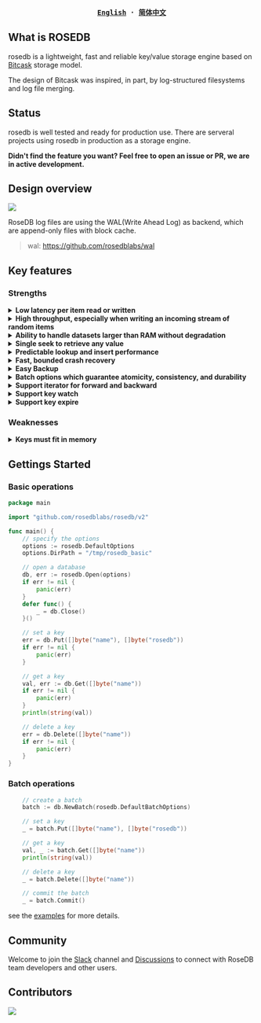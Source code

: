 <div align="center">
<strong>
<samp>

[English](https://github.com/rosedblabs/rosedb/blob/main/README.md) · [简体中文](https://github.com/rosedblabs/rosedb/blob/main/README-CN.md)

</samp>
</strong>
</div>

## What is ROSEDB

rosedb is a lightweight, fast and reliable key/value storage engine based on [Bitcask](https://riak.com/assets/bitcask-intro.pdf) storage model.

The design of Bitcask was inspired, in part, by log-structured filesystems and log file merging.

## Status
rosedb is well tested and ready for production use. There are serveral projects using rosedb in production as a storage engine.

**Didn't find the feature you want? Feel free to open an issue or PR, we are in active development.**

## Design overview

![](https://github.com/rosedblabs/rosedb/blob/main/docs/imgs/design-overview-rosedb.png)

RoseDB log files are using the WAL(Write Ahead Log) as backend, which are append-only files with block cache.

> wal: https://github.com/rosedblabs/wal

## Key features

### Strengths

<details>
    <summary><b>Low latency per item read or written</b></summary>
    This is due to the write-once, append-only nature of Bitcask database files.
</details>

<details>
    <summary><b>High throughput, especially when writing an incoming stream of random items</b></summary>
    Write operations to RoseDB generally saturate I/O and disk bandwidth, which is a good thing from a performance perspective. This saturation occurs for two reasons: because (1) data that is written to RoseDB doesn't need to be ordered on disk, and (2) the log-structured design of Bitcask allows for minimal disk head movement during writes.
</details>    

<details>
    <summary><b>Ability to handle datasets larger than RAM without degradation</b></summary>
    Access to data in RoseDB involves direct lookup from an in-memory index data structure. This makes finding data very efficient, even when datasets are very large.
</details>

<details>
    <summary><b>Single seek to retrieve any value</b></summary>
    RoseDB's in-memory index data structure of keys points directly to locations on disk where the data lives. RoseDB never uses more than one disk seek to read a value and sometimes even that isn't necessary due to filesystem caching done by the operating system.
</details>

<details>
    <summary><b>Predictable lookup and insert performance</b></summary>
    For the reasons listed above, read operations from RoseDB have fixed, predictable behavior. This is also true of writes to RoseDB because write operations require, at most, one seek to the end of the current open file followed by and append to that file.
</details>

<details>
    <summary><b>Fast, bounded crash recovery</b></summary>
    Crash recovery is easy and fast with RoseDB because RoseDB files are append only and write once. The only items that may be lost are partially written records at the tail of the last file that was opened for writes. Recovery operations need to review the record and verify CRC data to ensure that the data is consistent.
</details>

<details>
    <summary><b>Easy Backup</b></summary>
    In most systems, backup can be very complicated. RoseDB simplifies this process due to its append-only, write-once disk format. Any utility that archives or copies files in disk-block order will properly back up or copy a RoseDB database.
</details>

<details>
    <summary><b>Batch options which guarantee atomicity, consistency, and durability</b></summary>
	RoseDB supports batch operations which are atomic, consistent, and durable. The new writes in batch are cached in memory before committing. If the batch is committed successfully, all the writes in the batch will be persisted to disk. If the batch fails, all the writes in the batch will be discarded.
</details>

<details>
    <summary><b>Support iterator for forward and backward</b></summary>
	RoseDB supports iterator for forward and backward. The iterator is based on the in-memory index data structure of keys, which points directly to locations on disk where the data lives. The iterator is very efficient, even when datasets are very large.
</details>

<details>
    <summary><b>Support key watch</b></summary>
	RoseDB supports key watch, you can get the notification if keys changed in db.
</details>

<details>
    <summary><b>Support key expire</b></summary>
	RoseDB supports key expire, you can set the expire time for keys.
</details>

### Weaknesses

<details>
    <summary><b>Keys must fit in memory</b></summary>
    RoseDB keeps all keys in memory at all times, which means that your system must have enough memory to contain your entire keyspace, plus additional space for other operational components and operating- system-resident filesystem buffer space.
</details>

## Gettings Started

### Basic operations

```go
package main

import "github.com/rosedblabs/rosedb/v2"

func main() {
	// specify the options
	options := rosedb.DefaultOptions
	options.DirPath = "/tmp/rosedb_basic"

	// open a database
	db, err := rosedb.Open(options)
	if err != nil {
		panic(err)
	}
	defer func() {
		_ = db.Close()
	}()

	// set a key
	err = db.Put([]byte("name"), []byte("rosedb"))
	if err != nil {
		panic(err)
	}

	// get a key
	val, err := db.Get([]byte("name"))
	if err != nil {
		panic(err)
	}
	println(string(val))

	// delete a key
	err = db.Delete([]byte("name"))
	if err != nil {
		panic(err)
	}
}
```

### Batch operations

```go
	// create a batch
	batch := db.NewBatch(rosedb.DefaultBatchOptions)

	// set a key
	_ = batch.Put([]byte("name"), []byte("rosedb"))

	// get a key
	val, _ := batch.Get([]byte("name"))
	println(string(val))

	// delete a key
	_ = batch.Delete([]byte("name"))

	// commit the batch
	_ = batch.Commit()
```

see the [examples](https://github.com/rosedblabs/rosedb/tree/main/examples) for more details.

## Community
Welcome to join the [Slack](https://join.slack.com/t/rosedblabs/shared_invite/zt-19oj8ecqb-V02ycMV0BH1~Tn6tfeTz6A) channel and [Discussions](https://github.com/orgs/rosedblabs/discussions) to connect with RoseDB team developers and other users.

## Contributors
[![](https://opencollective.com/rosedb/contributors.svg?width=890&button=false)](https://github.com/rosedblabs/rosedb/graphs/contributors)
